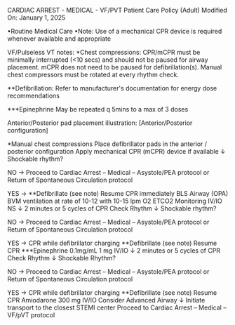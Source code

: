 CARDIAC ARREST - MEDICAL - VF/PVT
Patient Care Policy (Adult)
Modified On: January 1, 2025

•Routine Medical Care
•Note: Use of a mechanical CPR device is required whenever available and appropriate

VF/Pulseless VT notes:
*Chest compressions:
CPR/mCPR must be minimally interrupted (<10 secs) and should not be paused for airway placement. mCPR does not need to be paused for defibrillation(s). Manual chest compressors must be rotated at every rhythm check.

**Defibrillation:
Refer to manufacturer's documentation for energy dose recommendations

***Epinephrine
May be repeated q 5mins to a max of 3 doses

Anterior/Posterior pad placement illustration:
[Anterior/Posterior configuration]

*Manual chest compressions
Place defibrillator pads in the anterior / posterior configuration
Apply mechanical CPR (mCPR) device if available
↓
Shockable rhythm?

NO → Proceed to Cardiac Arrest – Medical – Asystole/PEA protocol or Return of Spontaneous Circulation protocol

YES → 
**Defibrillate (see note)
Resume CPR immediately
BLS Airway (OPA)
BVM ventilation at rate of 10-12 with 10-15 lpm O2
ETCO2 Monitoring
IV/IO NS
↓
2 minutes or 5 cycles of CPR
Check Rhythm
↓
Shockable rhythm?

NO → Proceed to Cardiac Arrest – Medical – Asystole/PEA protocol or Return of Spontaneous Circulation protocol

YES →
CPR while defibrillator charging
**Defibrillate (see note)
Resume CPR
***Epinephrine 0.1mg/mL
1 mg IV/IO
↓
2 minutes or 5 cycles of CPR
Check Rhythm
↓
Shockable Rhythm?

NO → Proceed to Cardiac Arrest – Medical – Asystole/PEA protocol or Return of Spontaneous Circulation protocol

YES →
CPR while defibrillator charging
**Defibrillate (see note)
Resume CPR
Amiodarone 300 mg IV/IO
Consider Advanced Airway
↓
Initiate transport to the closest STEMI center
Proceed to Cardiac Arrest – Medical – VF/pVT protocol

